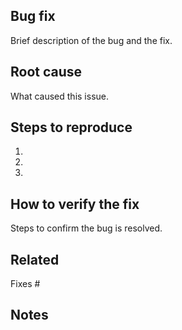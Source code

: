 ## Bug fix

Brief description of the bug and the fix.

## Root cause

What caused this issue.

## Steps to reproduce

1. 
2. 
3. 

## How to verify the fix

Steps to confirm the bug is resolved.

## Related

Fixes #

## Notes

<!-- Any additional context or considerations -->
